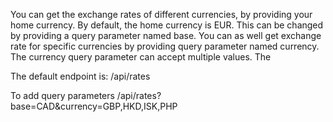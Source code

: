 You can get the exchange rates of different currencies, by providing your home currency.
By default, the home currency is EUR. This can be changed by providing a query parameter named base. 
You can as well get exchange rate for specific currencies by providing query parameter named currency. The currency query parameter can accept multiple values.
The 

The default endpoint is:
/api/rates

To add query parameters
/api/rates?base=CAD&currency=GBP,HKD,ISK,PHP